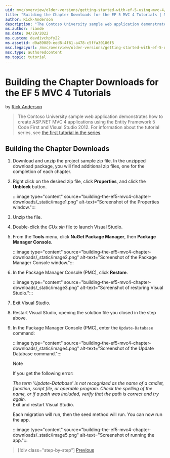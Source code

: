 ```yaml
---
uid: mvc/overview/older-versions/getting-started-with-ef-5-using-mvc-4/building-the-ef5-mvc4-chapter-downloads
title: "Building the Chapter Downloads for the EF 5 MVC 4 Tutorials | Microsoft Docs"
author: Rick-Anderson
description: "The Contoso University sample web application demonstrates how to create ASP.NET MVC 4 applications using the Entity Framework 5 Code First and Visual Studio 2012."
ms.author: riande
ms.date: 04/29/2022
ms.custom: devdivchpfy22
ms.assetid: d0a89089-eed8-4f61-a478-c5ffa30186f5
msc.legacyurl: /mvc/overview/older-versions/getting-started-with-ef-5-using-mvc-4/building-the-ef5-mvc4-chapter-downloads
msc.type: authoredcontent
ms.topic: tutorial
---
```

# Building the Chapter Downloads for the EF 5 MVC 4 Tutorials

by [Rick Anderson](https://twitter.com/RickAndMSFT)

> The Contoso University sample web application demonstrates how to create ASP.NET MVC 4 applications using the Entity Framework 5 Code First and Visual Studio 2012. For information about the tutorial series, see [the first tutorial in the series](creating-an-entity-framework-data-model-for-an-asp-net-mvc-application.md).

## Building the Chapter Downloads

1. Download and unzip the  project sample zip file. In the unzipped download package, you will find additional zip files, one for the completion of each chapter.
2. Right click on the desired zip file, click **Properties**, and click the **Unblock** button.  
  
    :::image type="content" source="building-the-ef5-mvc4-chapter-downloads/_static/image1.png" alt-text="Screenshot of the Properties window.":::

3. Unzip the file.
4. Double-click the *CUx.sln* file to launch Visual Studio.
5. From the **Tools** menu, click **NuGet Package Manager**, then **Package Manager Console**.  
  
    :::image type="content" source="building-the-ef5-mvc4-chapter-downloads/_static/image2.png" alt-text="Screenshot of the Package Manager Console window.":::

6. In the Package Manager Console (PMC), click **Restore**.  
  
    :::image type="content" source="building-the-ef5-mvc4-chapter-downloads/_static/image3.png" alt-text="Screenshot of restoring Visual Studio.":::

7. Exit Visual Studio.
8. Restart Visual Studio, opening the solution file you closed in the step above.
9. In the Package Manager Console (PMC), enter the `Update-Database` command:  
  
    :::image type="content" source="building-the-ef5-mvc4-chapter-downloads/_static/image4.png" alt-text="Screenshot of the Update Database command.":::  

    > [!NOTE]
    > If you get the following error:  
    >   
    >  *The term 'Update-Database' is not recognized as the name of a cmdlet, function, script file, or operable program. Check the spelling of the name, or if a path was included, verify that the path is correct and try again.*  
    > Exit and restart Visual Studio.

    Each migration will run, then the seed method will run. You can now run the app.

    :::image type="content" source="building-the-ef5-mvc4-chapter-downloads/_static/image5.png" alt-text="Screenshot of running the app.":::

> [!div class="step-by-step"]
> [Previous](advanced-entity-framework-scenarios-for-an-mvc-web-application.md)

